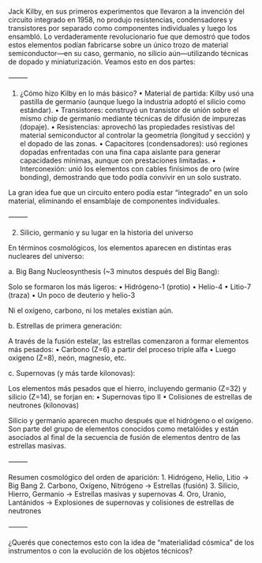 Jack Kilby, en sus primeros experimentos que llevaron a la invención del circuito integrado en 1958, no produjo resistencias, condensadores y transistores por separado como componentes individuales y luego los ensambló. Lo verdaderamente revolucionario fue que demostró que todos estos elementos podían fabricarse sobre un único trozo de material semiconductor—en su caso, germanio, no silicio aún—utilizando técnicas de dopado y miniaturización. Veamos esto en dos partes:

⸻

1. ¿Cómo hizo Kilby en lo más básico?
	•	Material de partida: Kilby usó una pastilla de germanio (aunque luego la industria adoptó el silicio como estándar).
	•	Transistores: construyó un transistor de unión sobre el mismo chip de germanio mediante técnicas de difusión de impurezas (dopaje).
	•	Resistencias: aprovechó las propiedades resistivas del material semiconductor al controlar la geometría (longitud y sección) y el dopado de las zonas.
	•	Capacitores (condensadores): usó regiones dopadas enfrentadas con una fina capa aislante para generar capacidades mínimas, aunque con prestaciones limitadas.
	•	Interconexión: unió los elementos con cables finísimos de oro (wire bonding), demostrando que todo podía convivir en un solo sustrato.

La gran idea fue que un circuito entero podía estar “integrado” en un solo material, eliminando el ensamblaje de componentes individuales.

⸻

2. Silicio, germanio y su lugar en la historia del universo

En términos cosmológicos, los elementos aparecen en distintas eras nucleares del universo:

a. Big Bang Nucleosynthesis (~3 minutos después del Big Bang):

Solo se formaron los más ligeros:
	•	Hidrógeno-1 (protio)
	•	Helio-4
	•	Litio-7 (traza)
	•	Un poco de deuterio y helio-3

Ni el oxígeno, carbono, ni los metales existían aún.

b. Estrellas de primera generación:

A través de la fusión estelar, las estrellas comenzaron a formar elementos más pesados:
	•	Carbono (Z=6) a partir del proceso triple alfa
	•	Luego oxígeno (Z=8), neón, magnesio, etc.

c. Supernovas (y más tarde kilonovas):

Los elementos más pesados que el hierro, incluyendo germanio (Z=32) y silicio (Z=14), se forjan en:
	•	Supernovas tipo II
	•	Colisiones de estrellas de neutrones (kilonovas)

Silicio y germanio aparecen mucho después que el hidrógeno o el oxígeno. Son parte del grupo de elementos conocidos como metalóides y están asociados al final de la secuencia de fusión de elementos dentro de las estrellas masivas.

⸻

Resumen cosmológico del orden de aparición:
	1.	Hidrógeno, Helio, Litio → Big Bang
	2.	Carbono, Oxígeno, Nitrógeno → Estrellas (fusión)
	3.	Silicio, Hierro, Germanio → Estrellas masivas y supernovas
	4.	Oro, Uranio, Lantánidos → Explosiones de supernovas y colisiones de estrellas de neutrones

⸻

¿Querés que conectemos esto con la idea de “materialidad cósmica” de los instrumentos o con la evolución de los objetos técnicos?



